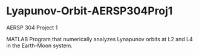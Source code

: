 # Lyapunov-Orbit-AERSP304Proj1
AERSP 304 Project 1

MATLAB Program that numerically analyzes Lynapunov orbits at L2 and L4 in the Earth-Moon system.
